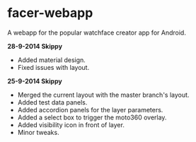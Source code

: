 facer-webapp
============

A webapp for the popular watchface creator app for Android. 

**28-9-2014 Skippy**

* Added material design.
* Fixed issues with layout.

**25-9-2014 Skippy**

* Merged the current layout with the master branch's layout. 
* Added test data panels. 
* Added accordion panels for the layer parameters.
* Added a select box to trigger the moto360 overlay.
* Added visibility icon in front of layer.
* Minor tweaks.
